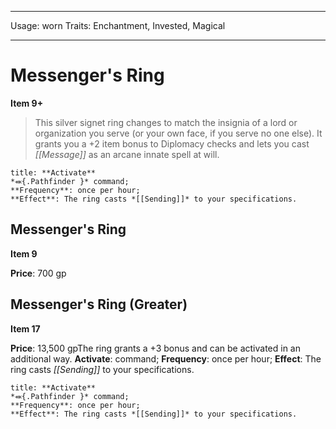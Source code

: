 
---
Usage: worn
Traits: Enchantment, Invested, Magical

---

# Messenger's Ring

**Item 9+**

> This silver signet ring changes to match the insignia of a lord or organization you serve (or your own face, if you serve no one else). It grants you a +2 item bonus to Diplomacy checks and lets you cast *[[Message]]* as an arcane innate spell at will.

```ad-embed-ability
title: **Activate**
*⬽{.Pathfinder }* command; 
**Frequency**: once per hour;
**Effect**: The ring casts *[[Sending]]* to your specifications.

```

## Messenger's Ring

**Item 9**

**Price**: 700 gp

## Messenger's Ring (Greater)

**Item 17**

**Price**: 13,500 gpThe ring grants a +3 bonus and can be activated in an additional way.
**Activate**: 
command;
**Frequency**: once per hour;
**Effect**: The ring casts *[[Sending]]* to your specifications.

```ad-embed-ability
title: **Activate**
*⬽{.Pathfinder }* command; 
**Frequency**: once per hour;
**Effect**: The ring casts *[[Sending]]* to your specifications.

```
